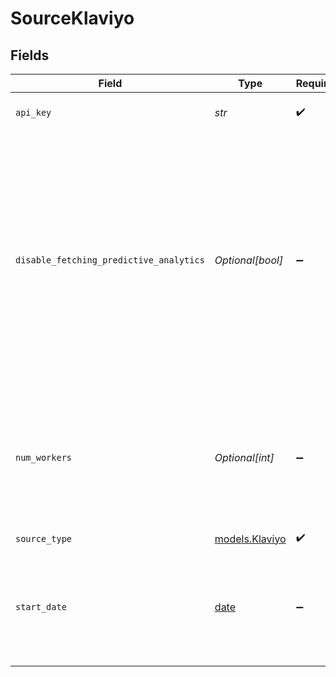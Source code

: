 # SourceKlaviyo


## Fields

| Field                                                                                                                                                                                                                                                                                                                                                                   | Type                                                                                                                                                                                                                                                                                                                                                                    | Required                                                                                                                                                                                                                                                                                                                                                                | Description                                                                                                                                                                                                                                                                                                                                                             | Example                                                                                                                                                                                                                                                                                                                                                                 |
| ----------------------------------------------------------------------------------------------------------------------------------------------------------------------------------------------------------------------------------------------------------------------------------------------------------------------------------------------------------------------- | ----------------------------------------------------------------------------------------------------------------------------------------------------------------------------------------------------------------------------------------------------------------------------------------------------------------------------------------------------------------------- | ----------------------------------------------------------------------------------------------------------------------------------------------------------------------------------------------------------------------------------------------------------------------------------------------------------------------------------------------------------------------- | ----------------------------------------------------------------------------------------------------------------------------------------------------------------------------------------------------------------------------------------------------------------------------------------------------------------------------------------------------------------------- | ----------------------------------------------------------------------------------------------------------------------------------------------------------------------------------------------------------------------------------------------------------------------------------------------------------------------------------------------------------------------- |
| `api_key`                                                                                                                                                                                                                                                                                                                                                               | *str*                                                                                                                                                                                                                                                                                                                                                                   | :heavy_check_mark:                                                                                                                                                                                                                                                                                                                                                      | Klaviyo API Key. See our <a href="https://docs.airbyte.com/integrations/sources/klaviyo">docs</a> if you need help finding this key.                                                                                                                                                                                                                                    |                                                                                                                                                                                                                                                                                                                                                                         |
| `disable_fetching_predictive_analytics`                                                                                                                                                                                                                                                                                                                                 | *Optional[bool]*                                                                                                                                                                                                                                                                                                                                                        | :heavy_minus_sign:                                                                                                                                                                                                                                                                                                                                                      | Certain streams like the profiles stream can retrieve predictive analytics data from Klaviyo's API. However, at high volume, this can lead to service availability issues on the API which can be improved by not fetching this field. WARNING: Enabling this setting will stop the  "predictive_analytics" column from being populated in your downstream destination. |                                                                                                                                                                                                                                                                                                                                                                         |
| `num_workers`                                                                                                                                                                                                                                                                                                                                                           | *Optional[int]*                                                                                                                                                                                                                                                                                                                                                         | :heavy_minus_sign:                                                                                                                                                                                                                                                                                                                                                      | The number of worker threads to use for the sync. The performance upper boundary is based on the limit of your Klaviyo plan. More info about the rate limit plan tiers can be found on Klaviyo's API <a href="https://developers.klaviyo.com/en/docs/rate_limits_and_error_handling">docs</a>.                                                                          | 1                                                                                                                                                                                                                                                                                                                                                                       |
| `source_type`                                                                                                                                                                                                                                                                                                                                                           | [models.Klaviyo](../models/klaviyo.md)                                                                                                                                                                                                                                                                                                                                  | :heavy_check_mark:                                                                                                                                                                                                                                                                                                                                                      | N/A                                                                                                                                                                                                                                                                                                                                                                     |                                                                                                                                                                                                                                                                                                                                                                         |
| `start_date`                                                                                                                                                                                                                                                                                                                                                            | [date](https://docs.python.org/3/library/datetime.html#date-objects)                                                                                                                                                                                                                                                                                                    | :heavy_minus_sign:                                                                                                                                                                                                                                                                                                                                                      | UTC date and time in the format 2017-01-25T00:00:00Z. Any data before this date will not be replicated. This field is optional - if not provided, all data will be replicated.                                                                                                                                                                                          | 2017-01-25T00:00:00Z                                                                                                                                                                                                                                                                                                                                                    |